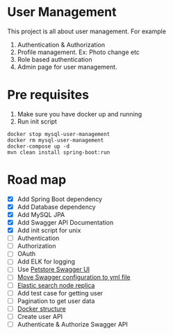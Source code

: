 # User Management
This project is all about user management. 
For example 
1. Authentication & Authorization
2. Profile management. Ex: Photo change etc
3. Role based authentication
4. Admin page for user management.

# Pre requisites
1. Make sure you have docker up and running
2. Run init script

~~~
docker stop mysql-user-management
docker rm mysql-user-management
docker-compose up -d
mvn clean install spring-boot:run
~~~

# Road map
- [X] Add Spring Boot dependency
- [X] Add Database dependency
- [X] Add MySQL JPA
- [X] Add Swagger API Documentation
- [X] Add init script for unix
- [ ] Authentication
- [ ] Authorization
- [ ] OAuth
- [ ] Add ELK for logging
- [ ] Use [Petstore Swagger UI](http://petstore.swagger.io/)
- [ ] [Move Swagger configuration to yml file](https://github.com/OAI/OpenAPI-Specification/blob/master/versions/2.0.md#info-object-example)
- [ ] [Elastic search node replica](http://chrissimpson.co.uk/elasticsearch-yellow-cluster-status-explained.html)
- [ ] Add test case for getting user
- [ ] Pagination to get user data
- [ ] [Docker structure](https://github.com/deviantony/docker-elk)
- [ ] Create user API
- [ ] Authenticate & Authorize Swagger API